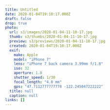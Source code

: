 ```yaml
---
title: Untitled
date: 2020-01-04T19:10:17.000Z
draft: false
drop: true
photo:
  url: s3/images/2020-01-04-11-10-17.jpg
  thumb: s3/thumbs/2020-01-04-11-10-17.jpg
  preview: s3/previews/2020-01-04-11-10-17.jpg
  created: 2020-01-04T19:10:17.000Z
  exif:
    make: Apple
    model: "iPhone 7"
    lens: "iPhone 7 back camera 3.99mm f/1.8"
    iso: 32
    aperture: 1.8
    shutter_speed: 1/30
    focal_length: "4.0 mm"
    gps: "47.7112777777778 -122.245047222222"
  title: null
  caption: null
links: []
---
```

